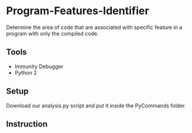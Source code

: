 # Program-Features-Identifier
Determine the area of code that are associated with specific feature in a program with only the compiled code.

Tools
-----
+   Immunity Debugger 
+   Python 2

Setup
-----
Download our analysis.py script and put it inside the PyCommands folder.

Instruction
-----------
